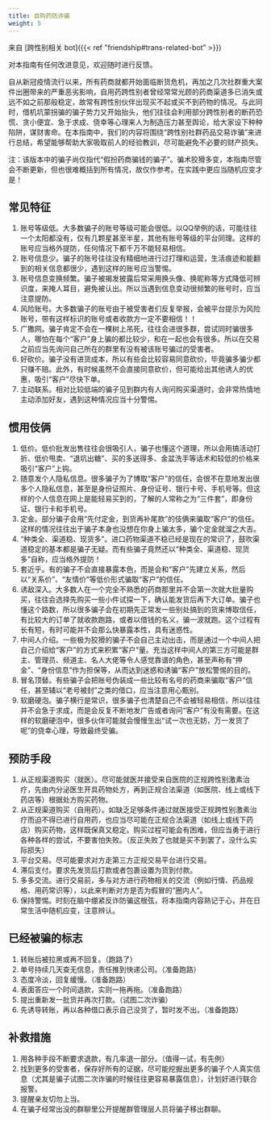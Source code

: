 ```yaml
---
title: 自购药防诈骗
weight: 5
---
```


来自 [跨性别相关 bot]({{< ref "friendship#trans-related-bot" >}})

对本指南有任何改进意见，欢迎随时进行反馈。

自从新冠疫情流行以来，所有药商就都开始面临断货危机，再加之几次社群重大案件出圈带来的严重恶劣影响，自用药跨性别者曾经常常光顾的药商渠道多已消失或远不如之前那般稳定，故常有跨性别伙伴出现买不起或买不到药物的情况。与此同时，借机坑蒙拐骗的骗子势力又开始抬头，他们往往会利用部分跨性别者的断药恐慌、贪小便宜、急于求成、侥幸等心理来人为制造压力甚至舆论，给大家设下种种陷阱，谋财害命。在本指南中，我们的内容将围绕“跨性别社群药品交易诈骗”来进行总结，希望能够帮助大家吸取前人的经验教训，尽可能避免不必要的财产损失。

注：该版本中的骗子尚仅指代“假扮药商骗钱的骗子”。骗术狡猾多变，本指南尽管会不断更新，但也很难概括到所有情况，故仅作参考。在实践中更应当随机应变才是！

## 常见特征

1. 账号等级低。大多数骗子的账号等级可能会很低。以QQ举例的话，可能往往一个太阳都没有，仅有几颗星甚至半星，其他有账号等级的平台同理。这样的账号应当格外提防，任何情况下都千万不能轻易相信。
1. 账号信息少。骗子的账号往往没有精细地进行过打理和运营，生活痕迹和能翻到的相关信息都很少，遇到这样的账号应当警惕。
1. 账号信息变换频繁。骗子被揭发披露后常采用换头像、换昵称等方式降低可辨识度，来掩人耳目，避免被认出。所以当遇到信息变动很频繁的账号时，应当注意提防。
1. 风险账号。大多数骗子的账号由于被受害者们反复举报，会被平台提示为风险账号，带有这样标识的账号或者收款方一定不要相信！！
1. 广撒网。骗子肯定不会在一棵树上吊死，往往会进很多群，尝试同时骗很多人，哪怕在每个“客户”身上骗的都比较少，和在一起也会有很多。所以在交易之前应当先询问自己所在的群里有没有被该账号骗过的受害者。
1. 好砍价。骗子没有进货成本，所以有些会比较容易同意砍价，毕竟骗多骗少都只赚不赔。此外，有时候虽然不会直接同意砍价，但可能给出其他诱人的优惠，吸引“客户”尽快下单。
1. 主动联系。相对比较低端的骗子见到群内有人询问购买渠道时，会非常热情地主动添加好友，遇到这种情况应当十分警惕。

## 惯用伎俩

1. 低价。低价批发出售往往会很吸引人，骗子也懂这个道理，所以会用搞活动打折、低价甩卖、“退坑出糖”、买的多送得多、金盆洗手等话术和较低的价格来吸引“客户”上钩。
1. 随意发个人隐私信息。很多骗子为了博取“客户”的信任，会很不在意地发出很多个人隐私信息，甚至是身份证照片、身份证号、银行卡号、手机号等。但这样的个人信息在网上是能轻易买到的，了解的人常称之为“三件套”，即身份证、银行卡和手机号。
1. 定金。部分骗子会用“先付定金，到货再补尾款”的伎俩来骗取“客户”的信任。这样的情况往往出于骗子本身也没想在你身上骗太多，骗个定金就溜之大吉。
1. “种类全、渠道稳、现货多”。进口药物渠道不稳已经是现在的常识了，鼓吹渠道稳定的基本都是骗子无疑。而有些骗子竟然还以“种类全、渠道稳、现货多”自称，应当格外提防！
1. 套近乎。有的骗子不会直接暴露本色，而是会和“客户”先建立关系，然后以“关系价”、“友情价”等低价形式骗取“客户”的信任。
1. 诱敌深入。大多数人在一个完全不熟悉的药商那里并不会第一次就大批量购买，往往会选择先购买一些小件试探一下，确认能发货后再下大订单。骗子也懂这个路数，所以很多骗子会在初期先正常发一些别处搞到的货来博取信任，有比较大的订单了就收款跑路，或者以借钱的名义，骗一波就跑。这个过程有长有短，有时可能并不会那么快暴露本性，具有迷惑性。
1. 中间人介绍。一些极为狡猾的骗子不会自己主动出击，而是通过一个中间人把自己介绍给“客户”的方式来积累“客户”量。充当这样中间人的第三方可能是群主、管理员、频道主、名人大佬等令人感觉靠谱的角色，甚至声称有“押金”、“身份信息”作为担保等，从而达到迷惑和诱骗“客户”放松警惕的目的。
1. 冒名顶替。有些骗子会把账号伪装成一些比较有名号的药商来骗取“客户”信任，甚至辅以“老号被封”之类的借口，应当注意用心甄别。
1. 软磨硬泡。骗子横行是常识，很多骗子也清楚自己不会被轻易相信，所以往往并不会急于求成，而是会反复不断地发广告或者询问“客户”有没有需要。在这样的软磨硬泡中，很多伙伴可能就会慢慢生出“试一次也无妨，万一发货了呢”的侥幸心理，导致最终受骗。

## 预防手段

1. 从正规渠道购买（就医）。尽可能就医并接受来自医院的正规跨性别激素治疗，先由内分泌医生开具药物处方，再到正规合法渠道（如医院、线上或线下药店等）根据处方购买药物。
1. 从正规渠道购买（自用药）。如缺乏足够条件通过就医接受正规跨性别激素治疗而迫不得已进行自用药，也应当尽可能在正规合法渠道（如线上或线下药店）购买药物，这样既保真又稳定。购买过程可能会有困难，但应当勇于进行各种各样的尝试，不要害怕失败。（反正失败了也就是买不到罢了，没什么实际损失）
1. 平台交易。尽可能要求对方走第三方正规交易平台进行交易。
1. 滞后支付。要求先发货后打款或者包裹设置为货到付款。
1. 多多交流。进行交易前，多与对方进行药物相关的交流（例如行情、药品规格、用药常识等），以此来判断对方是否为假冒的“圈内人”。
1. 保持警惕。时刻在脑中绷紧反诈防骗这根弦，将本指南内容熟记于心，并在日常生活中随机应变，注意辨认。

## 已经被骗的标志

1. 转账后被拉黑或再不回复。（跑路了）
1. 单号持续几天查无信息，责任推到快递公司。（准备跑路）
1. 态度冷淡，回复缓慢。（准备跑路）
1. 表面答应一个时间退款，实则一拖再拖。（准备跑路）
1. 提出重新发一批货并再次打款。（试图二次诈骗）
1. 先诱导转账，再以各种借口表示自己没货了，暂时发不出。（准备跑路）

## 补救措施

1. 用各种手段不断要求退款，有几率退一部分。（值得一试，有先例）
1. 找到更多的受害者，保存好所有的证据，尽可能挖掘出更多的骗子个人真实信息（尤其是骗子试图二次诈骗的时候往往更容易暴露信息），计划好进行联合报警。
1. 提醒亲友切勿上当。
1. 在骗子经常出没的群聊里公开提醒群管理层人员将骗子移出群聊。
